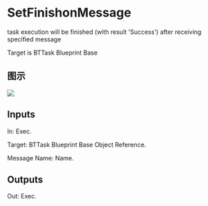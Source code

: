 # SetFinishonMessage

task execution will be finished (with result 'Success') after receiving specified message

Target is BTTask Blueprint Base

## 图示

![]($-20221218-17454297.png)

## Inputs

In: Exec.

Target: BTTask Blueprint Base Object Reference.

Message Name: Name.  

## Outputs

Out: Exec.

